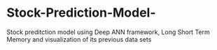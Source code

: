 # Stock-Prediction-Model-
Stock preditction model using Deep ANN framework, Long Short Term Memory and visualization of its previous data sets
